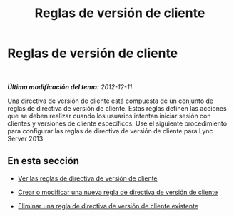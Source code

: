 ﻿---
title: Reglas de versión de cliente
TOCTitle: Reglas de versión de cliente
ms:assetid: 8ed9d704-7bdd-41b3-89c6-daca8aa640b4
ms:mtpsurl: https://technet.microsoft.com/es-es/library/JJ898481(v=OCS.15)
ms:contentKeyID: 52061710
ms.date: 01/07/2017
mtps_version: v=OCS.15
ms.translationtype: HT
---

# Reglas de versión de cliente

 

_**Última modificación del tema:** 2012-12-11_

Una directiva de versión de cliente está compuesta de un conjunto de reglas de directiva de versión de cliente. Estas reglas definen las acciones que se deben realizar cuando los usuarios intentan iniciar sesión con clientes y versiones de cliente específicos. Use el siguiente procedimiento para configurar las reglas de directiva de versión de cliente para Lync Server 2013

## En esta sección

  - [Ver las reglas de directiva de versión de cliente](lync-server-2013-view-client-version-policy-rules.md)

  - [Crear o modificar una nueva regla de directiva de versión de cliente](lync-server-2013-create-or-modify-a-new-client-version-policy-rule.md)

  - [Eliminar una regla de directiva de versión de cliente existente](lync-server-2013-delete-an-existing-client-version-policy-rule.md)

